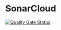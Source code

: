 # SonarCloud

[![Quality Gate Status](https://sonarcloud.io/api/project_badges/measure?project=RiadWizBenramdane_MSPR&metric=alert_status)](https://sonarcloud.io/summary/new_code?id=RiadWizBenramdane_MSPR)
